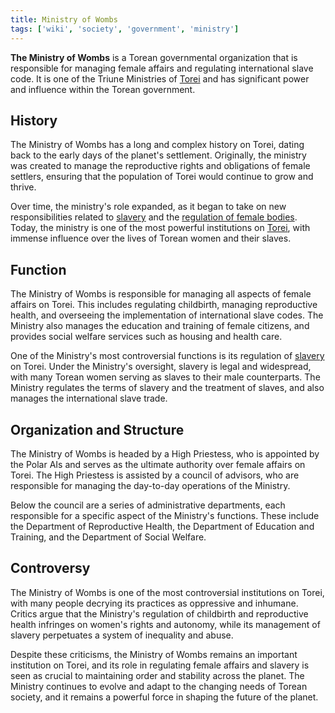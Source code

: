 ```yaml
---
title: Ministry of Wombs
tags: ['wiki', 'society', 'government', 'ministry']
---
```


**The Ministry of Wombs** is a Torean governmental organization that is responsible for managing female affairs and regulating international slave code. It is one of the Triune Ministries of [Torei](/wiki/torei) and has significant power and influence within the Torean government.

## History

The Ministry of Wombs has a long and complex history on Torei, dating back to the early days of the planet's settlement. Originally, the ministry was created to manage the reproductive rights and obligations of female settlers, ensuring that the population of Torei would continue to grow and thrive.

Over time, the ministry's role expanded, as it began to take on new responsibilities related to [slavery](/wiki/slavery) and the [regulation of female bodies](/wiki/ministry-of-improvements). Today, the ministry is one of the most powerful institutions on [Torei](/wiki/torei), with immense influence over the lives of Torean women and their slaves.

## Function

The Ministry of Wombs is responsible for managing all aspects of female affairs on Torei. This includes regulating childbirth, managing reproductive health, and overseeing the implementation of international slave codes. The Ministry also manages the education and training of female citizens, and provides social welfare services such as housing and health care.

One of the Ministry's most controversial functions is its regulation of [slavery](/wiki/slavery) on Torei. Under the Ministry's oversight, slavery is legal and widespread, with many Torean women serving as slaves to their male counterparts. The Ministry regulates the terms of slavery and the treatment of slaves, and also manages the international slave trade.

## Organization and Structure

The Ministry of Wombs is headed by a High Priestess, who is appointed by the Polar AIs and serves as the ultimate authority over female affairs on Torei. The High Priestess is assisted by a council of advisors, who are responsible for managing the day-to-day operations of the Ministry.

Below the council are a series of administrative departments, each responsible for a specific aspect of the Ministry's functions. These include the Department of Reproductive Health, the Department of Education and Training, and the Department of Social Welfare.

<!--

## Uniform

The Ministry of Wombs has a distinctive uniform, which is designed to reflect the organization's role as a symbol of female power and authority. The uniform consists of a long, flowing robe, made of a thin white laminate that is embroidered with intricate golden patterns. The robe is cinched at the waist with a golden cincher, and the sleeves are wide and flared.

The uniform also includes a headdress, which is worn by the High Priestess and other high-ranking officials. The headdress is made of gold and is designed to resemble a crown, with a number of intricate symbols and designs worked into its surface.

-->

## Controversy

The Ministry of Wombs is one of the most controversial institutions on Torei, with many people decrying its practices as oppressive and inhumane. Critics argue that the Ministry's regulation of childbirth and reproductive health infringes on women's rights and autonomy, while its management of slavery perpetuates a system of inequality and abuse.

Despite these criticisms, the Ministry of Wombs remains an important institution on Torei, and its role in regulating female affairs and slavery is seen as crucial to maintaining order and stability across the planet. The Ministry continues to evolve and adapt to the changing needs of Torean society, and it remains a powerful force in shaping the future of the planet.
